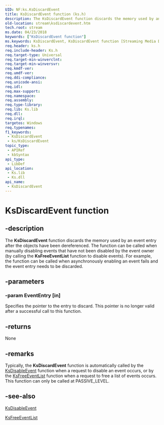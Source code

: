 ```yaml
---
UID: NF:ks.KsDiscardEvent
title: KsDiscardEvent function (ks.h)
description: The KsDiscardEvent function discards the memory used by an event entry after the objects have been dereferenced.
old-location: stream\ksdiscardevent.htm
tech.root: stream
ms.date: 04/23/2018
keywords: ["KsDiscardEvent function"]
ms.keywords: KsDiscardEvent, KsDiscardEvent function [Streaming Media Devices], ks/KsDiscardEvent, ksfunc_553391e5-343a-4cc7-9bc5-99971cff2fcd.xml, stream.ksdiscardevent
req.header: ks.h
req.include-header: Ks.h
req.target-type: Universal
req.target-min-winverclnt: 
req.target-min-winversvr: 
req.kmdf-ver: 
req.umdf-ver: 
req.ddi-compliance: 
req.unicode-ansi: 
req.idl: 
req.max-support: 
req.namespace: 
req.assembly: 
req.type-library: 
req.lib: Ks.lib
req.dll: 
req.irql: 
targetos: Windows
req.typenames: 
f1_keywords:
 - KsDiscardEvent
 - ks/KsDiscardEvent
topic_type:
 - APIRef
 - kbSyntax
api_type:
 - LibDef
api_location:
 - Ks.lib
 - Ks.dll
api_name:
 - KsDiscardEvent
---
```


# KsDiscardEvent function


## -description

The <b>KsDiscardEvent</b> function discards the memory used by an event entry after the objects have been dereferenced. The function can be called when manually disabling events that have not been disabled by the event owner (by calling the <b>KsFreeEventList</b> function to disable events). For example, the function can be called when asynchronously enabling an event fails and the event entry needs to be discarded.

## -parameters

### -param EventEntry [in]


Specifies the pointer to the entry to discard. This pointer is no longer valid after a successful call to this function.

## -returns

None

## -remarks

Typically, the <b>KsDiscardEvent</b> function is automatically called by the <a href="/windows-hardware/drivers/ddi/ks/nf-ks-ksdisableevent">KsDisableEvent</a> function when a request to disable an event occurs, or by the <a href="/windows-hardware/drivers/ddi/ks/nf-ks-ksfreeeventlist">KsFreeEventList</a> function when a request to free a list of events occurs. This function can only be called at PASSIVE_LEVEL.

## -see-also

<a href="/windows-hardware/drivers/ddi/ks/nf-ks-ksdisableevent">KsDisableEvent</a>



<a href="/windows-hardware/drivers/ddi/ks/nf-ks-ksfreeeventlist">KsFreeEventList</a>
